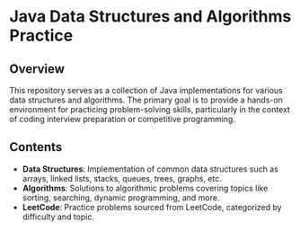 # Java Data Structures and Algorithms Practice

## Overview
This repository serves as a collection of Java implementations for various data structures and algorithms. The primary goal is to provide a hands-on environment for practicing problem-solving skills, particularly in the context of coding interview preparation or competitive programming.

## Contents
- **Data Structures**: Implementation of common data structures such as arrays, linked lists, stacks, queues, trees, graphs, etc.
- **Algorithms**: Solutions to algorithmic problems covering topics like sorting, searching, dynamic programming, and more.
- **LeetCode**: Practice problems sourced from LeetCode, categorized by difficulty and topic.
